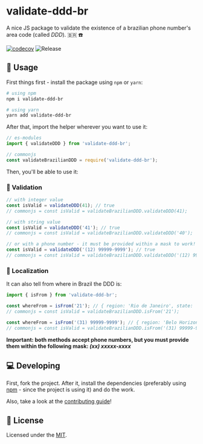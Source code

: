 # validate-ddd-br
A nice JS package to validate the existence of a brazilian phone number's area code (called _DDD_). 🇧🇷 :phone:

[![codecov](https://codecov.io/gh/jlozovei/validate-ddd-br/branch/master/graph/badge.svg)](https://codecov.io/gh/jlozovei/validate-ddd-br)
![Release](https://github.com/jlozovei/validate-ddd-br/workflows/Release/badge.svg)


## :closed_book: Usage
First things first - install the package using `npm` or `yarn`:

```bash
# using npm
npm i validate-ddd-br

# using yarn
yarn add validate-ddd-br
```

After that, import the helper wherever you want to use it:

```js
// es-modules
import { validateDDD } from 'validate-ddd-br';

// commonjs
const validateBrazilianDDD = require('validate-ddd-br');
```

Then, you'll be able to use it:

### 🔬 Validation
```js
// with integer value
const isValid = validateDDD(41); // true
// commonjs = const isValid = validateBrazilianDDD.validateDDD(41);

// with string value
const isValid = validateDDD('41'); // true
// commonjs = const isValid = validateBrazilianDDD.validateDDD('40');

// or with a phone number - it must be provided within a mask to work!
const isValid = validateDDD('(12) 99999-9999'); // true
// commonjs = const isValid = validateBrazilianDDD.validateDDD('(12) 99999-9999');
```

### 📍 Localization
It can also tell from where in Brazil the DDD is:

```js
import { isFrom } from 'validate-ddd-br';

const whereFrom = isFrom('21'); // { region: 'Rio de Janeiro', state: 'RJ' }
// commonjs = const isValid = validateBrazilianDDD.isFrom('21');

const whereFrom = isFrom('(31) 99999-9999'); // { region: 'Belo Horizonte', state: 'MG' }
// commonjs = const isValid = validateBrazilianDDD.isFrom('(31) 99999-9999');
```

**Important: both methods accept phone numbers, but you must provide them within the following mask: _(xx) xxxxx-xxxx_**


## :computer: Developing
First, fork the project. After it, install the dependencies (preferably using [npm](https://npmjs.com/) - since the project is using it) and do the work.

Also, take a look at the [contributing guide](https://github.com/jlozovei/validate-ddd-br/blob/master/.github/CONTRIBUTING.md)!


## :closed_lock_with_key: License
Licensed under the [MIT](https://github.com/jlozovei/validate-ddd-br/blob/master/LICENSE).
